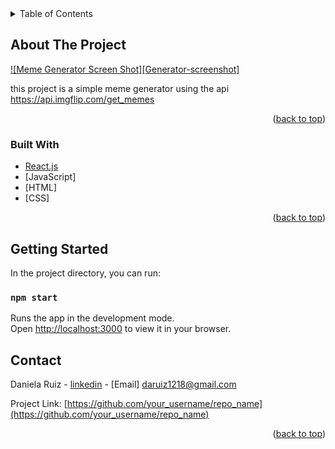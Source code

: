 <div id="top"></div>

<details>
  <summary>Table of Contents</summary>
  <ol>
    <li>
      <a href="#about-the-project">About The Project</a>
      <ul>
        <li><a href="#built-with">Built With</a></li>
      </ul>
    </li>
    <li>
      <a href="#getting-started">Getting Started</a>
    </li>
    <li><a href="#contact">Contact</a></li>
  </ol>
</details>

## About The Project

[![Meme Generator Screen Shot][Generator-screenshot]](./memegenerator.png)

this project is a simple meme generator using the api https://api.imgflip.com/get_memes

<p align="right">(<a href="#top">back to top</a>)</p>


### Built With

* [React.js](https://reactjs.org/)
* [JavaScript]
* [HTML]
* [CSS]

<p align="right">(<a href="#top">back to top</a>)</p>


## Getting Started

In the project directory, you can run:

### `npm start`

Runs the app in the development mode.\
Open [http://localhost:3000](http://localhost:3000) to view it in your browser.


## Contact

Daniela Ruiz - [linkedin](https://www.linkedin.com/in/daniela-ruiz-arango/) - [Email] daruiz1218@gmail.com

Project Link: [https://github.com/your_username/repo_name](https://github.com/your_username/repo_name)

<p align="right">(<a href="#top">back to top</a>)</p>
